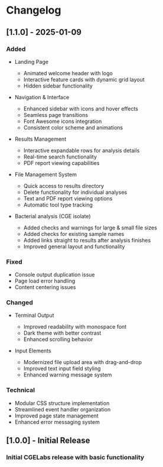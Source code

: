 # Changelog

## [1.1.0] - 2025-01-09

### Added
- Landing Page
  - Animated welcome header with logo
  - Interactive feature cards with dynamic grid layout
  - Hidden sidebar functionality

- Navigation & Interface
  - Enhanced sidebar with icons and hover effects
  - Seamless page transitions
  - Font Awesome icons integration
  - Consistent color scheme and animations

- Results Management
  - Interactive expandable rows for analysis details
  - Real-time search functionality
  - PDF report viewing capabilities

- File Management System
  - Quick access to results directory
  - Delete functionality for individual analyses
  - Text and PDF report viewing options
  - Automatic tool type tracking
  
- Bacterial analysis (CGE isolate)
  - Added checks and warnings for large & small file sizes
  - Added checks for existing sample names
  - Added links straight to results after analysis finishes
  - Improved general layout and functionality

### Fixed
- Console output duplication issue
- Page load error handling
- Content centering issues

### Changed
- Terminal Output
  - Improved readability with monospace font
  - Dark theme with better contrast
  - Enhanced scrolling behavior

- Input Elements
  - Modernized file upload area with drag-and-drop
  - Improved text input field styling
  - Enhanced warning message system

### Technical
- Modular CSS structure implementation
- Streamlined event handler organization
- Improved page state management
- Enhanced error messaging system


## [1.0.0] - Initial Release

### Initial CGELabs release with basic functionality	

